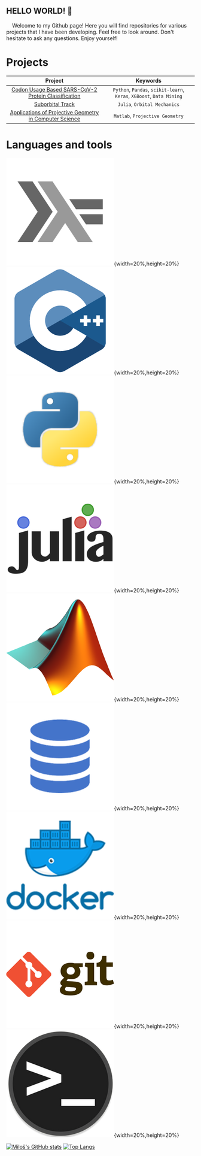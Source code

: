 ## HELLO WORLD! :penguin:

&nbsp;&nbsp;&nbsp;&nbsp;Welcome to my Github page!
Here you will find repositories for various projects that I have been developing.
Feel free to look around.
Don't hesitate to ask any questions.
Enjoy yourself!

# Projects

| Project | Keywords |
| :---------------------------------------------------: | :---------------------------------------------------: |
| [Codon Usage Based SARS-CoV-2 Protein Classification](https://github.com/1055I3/c0d0n_u5463-8453d_54r5-c0v-2_pr073in_c1455ific47i0n) | `Python`, `Pandas`, `scikit-learn`, `Keras`, `XGBoost`, `Data Mining` |
| [Suborbital Track](https://github.com/1055I3/5u80r8i741_7r4ck) | `Julia`, `Orbital Mechanics` |
| [Applications of Projective Geometry in Computer Science](https://github.com/1055I3/4pp1ic47i0n5_0f_pr0j3c7iv3_630m37ry_in_c0mpu73r_5ci3nc3) | `Matlab`, `Projective Geometry` |


# Languages and tools
![Haskell](https://raw.githubusercontent.com/github/explore/80688e429a7d4ef2fca1e82350fe8e3517d3494d/topics/haskell/haskell.png){width=20%,height=20%}
![CPP](https://raw.githubusercontent.com/github/explore/80688e429a7d4ef2fca1e82350fe8e3517d3494d/topics/cpp/cpp.png){width=20%,height=20%}
![Python](https://raw.githubusercontent.com/github/explore/80688e429a7d4ef2fca1e82350fe8e3517d3494d/topics/python/python.png){width=20%,height=20%}
![Julia](https://raw.githubusercontent.com/github/explore/80688e429a7d4ef2fca1e82350fe8e3517d3494d/topics/julia/julia.png){width=20%,height=20%}
![Matlab](https://raw.githubusercontent.com/github/explore/80688e429a7d4ef2fca1e82350fe8e3517d3494d/topics/matlab/matlab.png){width=20%,height=20%}
![SQL](https://raw.githubusercontent.com/github/explore/80688e429a7d4ef2fca1e82350fe8e3517d3494d/topics/sql/sql.png){width=20%,height=20%}
![Docker](https://raw.githubusercontent.com/github/explore/80688e429a7d4ef2fca1e82350fe8e3517d3494d/topics/docker/docker.png){width=20%,height=20%}
![git](https://raw.githubusercontent.com/github/explore/80688e429a7d4ef2fca1e82350fe8e3517d3494d/topics/git/git.png){width=20%,height=20%}
![terminal](https://raw.githubusercontent.com/github/explore/80688e429a7d4ef2fca1e82350fe8e3517d3494d/topics/terminal/terminal.png){width=20%,height=20%}


[![Miloš's GitHub stats](https://github-readme-stats.vercel.app/api?username=1055I3&show_icons=true&count_private=true&theme=darcula&hide_border=true&hide=issues,contribs&bg_color=00000000)](https://github.com/anuraghazra/github-readme-stats)
[![Top Langs](https://github-readme-stats.vercel.app/api/top-langs/?username=1055I3&hide_border=true&theme=darcula&layout=compact&bg_color=00000000&langs_count=6&hide=jupyter%20notebook,tex,css,php)](https://github.com/anuraghazra/github-readme-stats)


<!--
**1055I3/1055I3** is a ✨ _special_ ✨ repository because its `README.md` (this file) appears on your GitHub profile.

Here are some ideas to get you started:

- 🔭 I’m currently working on ...
- 🌱 I’m currently learning ...
- 👯 I’m looking to collaborate on ...
- 🤔 I’m looking for help with ...
- 💬 Ask me about ...
- 📫 How to reach me: ...
- 😄 Pronouns: ...
- ⚡ Fun fact: ...
-->
